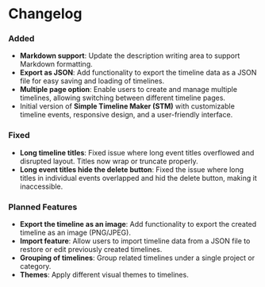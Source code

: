 # Changelog

### Added
- **Markdown support**: Update the description writing area to support Markdown formatting.
- **Export as JSON**: Add functionality to export the timeline data as a JSON file for easy saving and loading of timelines.
- **Multiple page option**: Enable users to create and manage multiple timelines, allowing switching between different timeline pages.
- Initial version of **Simple Timeline Maker (STM)** with customizable timeline events, responsive design, and a user-friendly interface.

### Fixed
- **Long timeline titles**: Fixed issue where long event titles overflowed and disrupted layout. Titles now wrap or truncate properly.
- **Long event titles hide the delete button**: Fixed the issue where long titles in individual events overlapped and hid the delete button, making it inaccessible.

### Planned Features
- **Export the timeline as an image**: Add functionality to export the created timeline as an image (PNG/JPEG).
- **Import feature**: Allow users to import timeline data from a JSON file to restore or edit previously created timelines.
- **Grouping of timelines**: Group related timelines under a single project or category.
- **Themes**: Apply different visual themes to timelines.

